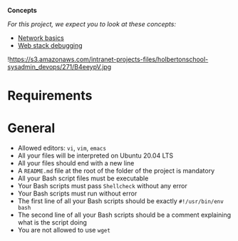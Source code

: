 **Concepts**

*For this project, we expect you to look at these concepts:*

- [Network basics](https://intranet.alxswe.com/concepts/33)
- [Web stack debugging](https://intranet.alxswe.com/concepts/68)

!https://s3.amazonaws.com/intranet-projects-files/holbertonschool-sysadmin_devops/271/B4eeypV.jpg

# **Requirements**

# **General**

- Allowed editors: `vi`, `vim`, `emacs`
- All your files will be interpreted on Ubuntu 20.04 LTS
- All your files should end with a new line
- A `README.md` file at the root of the folder of the project is mandatory
- All your Bash script files must be executable
- Your Bash scripts must pass `Shellcheck` without any error
- Your Bash scripts must run without error
- The first line of all your Bash scripts should be exactly `#!/usr/bin/env bash`
- The second line of all your Bash scripts should be a comment explaining what is the script doing
- You are not allowed to use `wget`
